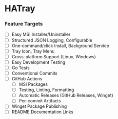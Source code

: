 # HATray


### Feature Targets

- [ ] Easy MSI Installer/Uninstaller
- [ ] Structured JSON Logging, Configurable
- [ ] One-command/click Install, Background Service
- [ ] Tray Icon, Tray Menu
- [ ] Cross-platform Support (Linux, Windows)
- [ ] Easy Development Testing
- [ ] Go Tests
- [ ] Conventional Commits
- [ ] GitHub Actions
    - [ ] MSI Packages
    - [ ] Testing, Linting, Formatting
    - [ ] Automatic Releases (GitHub Releases, Winget)
    - [ ] Per-commit Artifacts
- [ ] Winget Package Publishing
- [ ] README Documentation Links